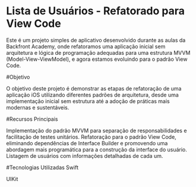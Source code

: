 # Lista de Usuários - Refatorado para View Code

Este é um projeto simples de aplicativo desenvolvido durante as aulas da Backfront Academy, onde refatoramos uma aplicação inicial sem arquitetura e lógica de programação adequadas para uma estrutura MVVM (Model-View-ViewModel), e agora estamos evoluindo para o padrão View Code.

#Objetivo

O objetivo deste projeto é demonstrar as etapas de refatoração de uma aplicação iOS utilizando diferentes padrões de arquitetura, desde uma implementação inicial sem estrutura até a adoção de práticas mais modernas e sustentáveis.

#Recursos Principais

Implementação do padrão MVVM para separação de responsabilidades e facilitação de testes unitários.
Refatoração para o padrão View Code, eliminando dependências de Interface Builder e promovendo uma abordagem mais programática para a construção da interface do usuário.
Listagem de usuários com informações detalhadas de cada um.

#Tecnologias Utilizadas
Swift

UIKit
